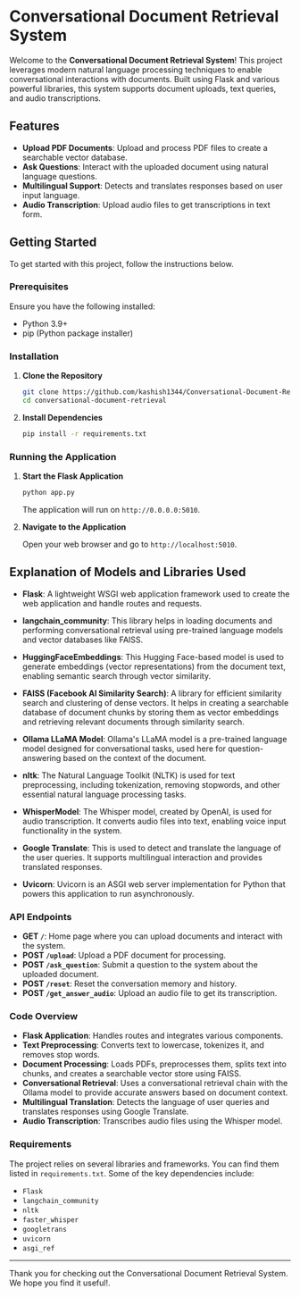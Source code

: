 
# Conversational Document Retrieval System

Welcome to the **Conversational Document Retrieval System**! This project leverages modern natural language processing techniques to enable conversational interactions with documents. Built using Flask and various powerful libraries, this system supports document uploads, text queries, and audio transcriptions. 

## Features

- **Upload PDF Documents**: Upload and process PDF files to create a searchable vector database.
- **Ask Questions**: Interact with the uploaded document using natural language questions.
- **Multilingual Support**: Detects and translates responses based on user input language.
- **Audio Transcription**: Upload audio files to get transcriptions in text form.

## Getting Started

To get started with this project, follow the instructions below.

### Prerequisites

Ensure you have the following installed:
- Python 3.9+
- pip (Python package installer)

### Installation

1. **Clone the Repository**

   ```bash
   git clone https://github.com/kashish1344/Conversational-Document-Retrieval-System.git
   cd conversational-document-retrieval
   ```

2. **Install Dependencies**

   ```bash
   pip install -r requirements.txt
   ```

### Running the Application

1. **Start the Flask Application**

   ```bash
   python app.py
   ```

   The application will run on `http://0.0.0.0:5010`.

2. **Navigate to the Application**

   Open your web browser and go to `http://localhost:5010`.

## Explanation of Models and Libraries Used

- **Flask**: A lightweight WSGI web application framework used to create the web application and handle routes and requests.
  
- **langchain_community**: This library helps in loading documents and performing conversational retrieval using pre-trained language models and vector databases like FAISS.
  
- **HuggingFaceEmbeddings**: This Hugging Face-based model is used to generate embeddings (vector representations) from the document text, enabling semantic search through vector similarity.

- **FAISS (Facebook AI Similarity Search)**: A library for efficient similarity search and clustering of dense vectors. It helps in creating a searchable database of document chunks by storing them as vector embeddings and retrieving relevant documents through similarity search.

- **Ollama LLaMA Model**: Ollama's LLaMA model is a pre-trained language model designed for conversational tasks, used here for question-answering based on the context of the document.
  
- **nltk**: The Natural Language Toolkit (NLTK) is used for text preprocessing, including tokenization, removing stopwords, and other essential natural language processing tasks.

- **WhisperModel**: The Whisper model, created by OpenAI, is used for audio transcription. It converts audio files into text, enabling voice input functionality in the system.

- **Google Translate**: This is used to detect and translate the language of the user queries. It supports multilingual interaction and provides translated responses.

- **Uvicorn**: Uvicorn is an ASGI web server implementation for Python that powers this application to run asynchronously.

### API Endpoints

- **GET `/`**: Home page where you can upload documents and interact with the system.
- **POST `/upload`**: Upload a PDF document for processing.
- **POST `/ask_question`**: Submit a question to the system about the uploaded document.
- **POST `/reset`**: Reset the conversation memory and history.
- **POST `/get_answer_audio`**: Upload an audio file to get its transcription.

### Code Overview

- **Flask Application**: Handles routes and integrates various components.
- **Text Preprocessing**: Converts text to lowercase, tokenizes it, and removes stop words.
- **Document Processing**: Loads PDFs, preprocesses them, splits text into chunks, and creates a searchable vector store using FAISS.
- **Conversational Retrieval**: Uses a conversational retrieval chain with the Ollama model to provide accurate answers based on document context.
- **Multilingual Translation**: Detects the language of user queries and translates responses using Google Translate.
- **Audio Transcription**: Transcribes audio files using the Whisper model.

### Requirements

The project relies on several libraries and frameworks. You can find them listed in `requirements.txt`. Some of the key dependencies include:
- `Flask`
- `langchain_community`
- `nltk`
- `faster_whisper`
- `googletrans`
- `uvicorn`
- `asgi_ref`

---
Thank you for checking out the Conversational Document Retrieval System. We hope you find it useful!.
